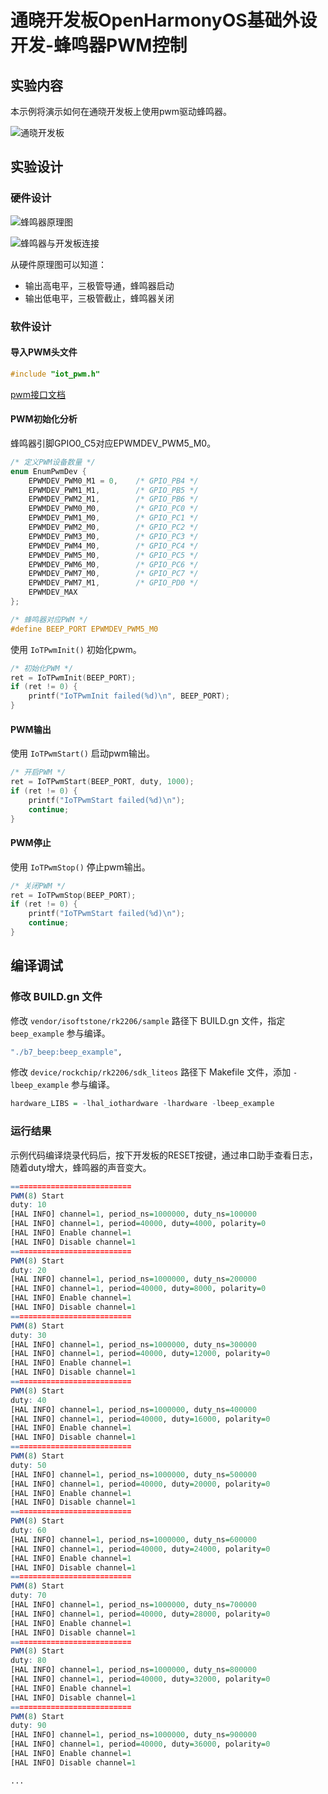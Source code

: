 # 通晓开发板OpenHarmonyOS基础外设开发-蜂鸣器PWM控制

## 实验内容

本示例将演示如何在通晓开发板上使用pwm驱动蜂鸣器。

![通晓开发板](/vendor/isoftstone/rk2206/docs/figures/tx_smart_r-rk2206.jpg)

## 实验设计

### 硬件设计

![蜂鸣器原理图](/vendor/isoftstone/rk2206/docs/figures/beep/蜂鸣器原理图.jpg)

![蜂鸣器与开发板连接](/vendor/isoftstone/rk2206/docs/figures/beep/蜂鸣器与开发板连接.jpg)

从硬件原理图可以知道：

- 输出高电平，三极管导通，蜂鸣器启动
- 输出低电平，三极管截止，蜂鸣器关闭

### 软件设计

#### 导入PWM头文件

```c
#include "iot_pwm.h"
```

[pwm接口文档](/device/rockchip/hardware/docs/PWM.md)

#### PWM初始化分析

蜂鸣器引脚GPIO0_C5对应EPWMDEV_PWM5_M0。

```c
/* 定义PWM设备数量 */
enum EnumPwmDev {
    EPWMDEV_PWM0_M1 = 0,    /* GPIO_PB4 */
    EPWMDEV_PWM1_M1,        /* GPIO_PB5 */
    EPWMDEV_PWM2_M1,        /* GPIO_PB6 */
    EPWMDEV_PWM0_M0,        /* GPIO_PC0 */
    EPWMDEV_PWM1_M0,        /* GPIO_PC1 */
    EPWMDEV_PWM2_M0,        /* GPIO_PC2 */
    EPWMDEV_PWM3_M0,        /* GPIO_PC3 */
    EPWMDEV_PWM4_M0,        /* GPIO_PC4 */
    EPWMDEV_PWM5_M0,        /* GPIO_PC5 */
    EPWMDEV_PWM6_M0,        /* GPIO_PC6 */
    EPWMDEV_PWM7_M0,        /* GPIO_PC7 */
    EPWMDEV_PWM7_M1,        /* GPIO_PD0 */
    EPWMDEV_MAX
};

/* 蜂鸣器对应PWM */
#define BEEP_PORT EPWMDEV_PWM5_M0
```

使用 `IoTPwmInit()` 初始化pwm。

```c
/* 初始化PWM */
ret = IoTPwmInit(BEEP_PORT);
if (ret != 0) {
    printf("IoTPwmInit failed(%d)\n", BEEP_PORT);
}
```

#### PWM输出

使用 `IoTPwmStart()` 启动pwm输出。

```c
/* 开启PWM */
ret = IoTPwmStart(BEEP_PORT, duty, 1000);
if (ret != 0) {
    printf("IoTPwmStart failed(%d)\n");
    continue;
}
```

#### PWM停止

使用 `IoTPwmStop()` 停止pwm输出。

```c
/* 关闭PWM */
ret = IoTPwmStop(BEEP_PORT);
if (ret != 0) {
    printf("IoTPwmStart failed(%d)\n");
    continue;
}
```

## 编译调试

### 修改 BUILD.gn 文件

修改 `vendor/isoftstone/rk2206/sample` 路径下 BUILD.gn 文件，指定 `beep_example` 参与编译。

```r
"./b7_beep:beep_example",
```

修改 `device/rockchip/rk2206/sdk_liteos` 路径下 Makefile 文件，添加 `-lbeep_example` 参与编译。

```r
hardware_LIBS = -lhal_iothardware -lhardware -lbeep_example
```

### 运行结果

示例代码编译烧录代码后，按下开发板的RESET按键，通过串口助手查看日志，随着duty增大，蜂鸣器的声音变大。

```r
===========================
PWM(8) Start
duty: 10
[HAL INFO] channel=1, period_ns=1000000, duty_ns=100000
[HAL INFO] channel=1, period=40000, duty=4000, polarity=0
[HAL INFO] Enable channel=1
[HAL INFO] Disable channel=1
===========================
PWM(8) Start
duty: 20
[HAL INFO] channel=1, period_ns=1000000, duty_ns=200000
[HAL INFO] channel=1, period=40000, duty=8000, polarity=0
[HAL INFO] Enable channel=1
[HAL INFO] Disable channel=1
===========================
PWM(8) Start
duty: 30
[HAL INFO] channel=1, period_ns=1000000, duty_ns=300000
[HAL INFO] channel=1, period=40000, duty=12000, polarity=0
[HAL INFO] Enable channel=1
[HAL INFO] Disable channel=1
===========================
PWM(8) Start
duty: 40
[HAL INFO] channel=1, period_ns=1000000, duty_ns=400000
[HAL INFO] channel=1, period=40000, duty=16000, polarity=0
[HAL INFO] Enable channel=1
[HAL INFO] Disable channel=1
===========================
PWM(8) Start
duty: 50
[HAL INFO] channel=1, period_ns=1000000, duty_ns=500000
[HAL INFO] channel=1, period=40000, duty=20000, polarity=0
[HAL INFO] Enable channel=1
[HAL INFO] Disable channel=1
===========================
PWM(8) Start
duty: 60
[HAL INFO] channel=1, period_ns=1000000, duty_ns=600000
[HAL INFO] channel=1, period=40000, duty=24000, polarity=0
[HAL INFO] Enable channel=1
[HAL INFO] Disable channel=1
===========================
PWM(8) Start
duty: 70
[HAL INFO] channel=1, period_ns=1000000, duty_ns=700000
[HAL INFO] channel=1, period=40000, duty=28000, polarity=0
[HAL INFO] Enable channel=1
[HAL INFO] Disable channel=1
===========================
PWM(8) Start
duty: 80
[HAL INFO] channel=1, period_ns=1000000, duty_ns=800000
[HAL INFO] channel=1, period=40000, duty=32000, polarity=0
[HAL INFO] Enable channel=1
[HAL INFO] Disable channel=1
===========================
PWM(8) Start
duty: 90
[HAL INFO] channel=1, period_ns=1000000, duty_ns=900000
[HAL INFO] channel=1, period=40000, duty=36000, polarity=0
[HAL INFO] Enable channel=1
[HAL INFO] Disable channel=1

...
```

